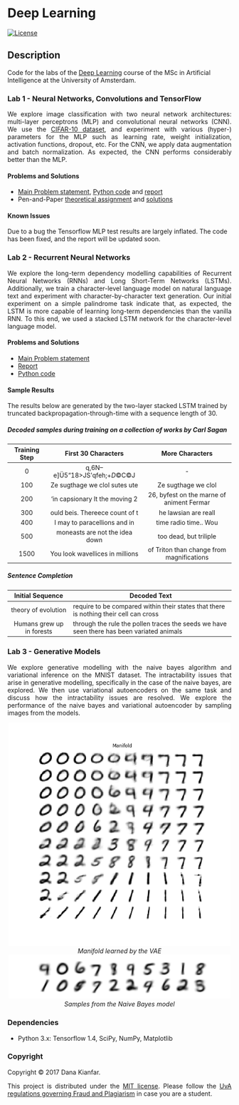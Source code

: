 # Deep Learning

[![License](http://img.shields.io/:license-mit-blue.svg)](LICENSE)

## Description

Code for the labs of the [Deep Learning](deeplearningamsterdam.github.io) course of the MSc in Artificial Intelligence at the University of Amsterdam.

### Lab 1 - Neural Networks, Convolutions and TensorFlow

<p align="justify">
We explore image classification with two neural network architectures: multi-layer perceptrons (MLP) and convolutional neural networks (CNN). We use the <a href="https://www.cs.toronto.edu/~kriz/cifar.html">CIFAR-10 dataset</a>, and experiment with various (hyper-) parameters for the MLP such as learning rate, weight initialization, activation functions, dropout, etc. For the CNN, we apply data augmentation and batch normalization. As expected, the CNN performs considerably better than the MLP.
</p>

#### Problems and Solutions
- [Main Problem statement](lab1/report/lab1_statement.md), [Python code](lab1) and [report](lab1/report/lab1_report.pdf)
- Pen-and-Paper [theoretical assignment](lab1/report/penpaper_statement.pdf) and [solutions](lab1/report/penpaper_solutions.pdf)

#### Known Issues
Due to a bug the Tensorflow MLP test results are largely inflated. The code has been fixed, and the report will be updated soon.

### Lab 2 - Recurrent Neural Networks

<p align="justify">
We explore the long-term dependency modelling capabilities of Recurrent Neural Networks (RNNs) and Long Short-Term Networks (LSTMs). Additionally, we train a character-level language model on natural language text and experiment with character-by-character text generation. Our initial experiment on a simple palindrome task indicate that, as expected, the LSTM is more capable of learning long-term dependencies than the vanilla RNN. To this end, we used a stacked LSTM network for the character-level language model.
</p>

#### Problems and Solutions
- [Main Problem statement](lab2/report/lab2_statement.md)
- [Report](lab2/report/lab2_report.pdf)
- [Python code](lab2)

#### Sample Results
The results below are generated by the two-layer stacked LSTM trained by truncated backpropagation-through-time with a sequence length of 30.

##### Decoded samples during training on a collection of works by Carl Sagan
| Training Step | First 30 Characters | More Characters |
|:-------------------------:|:-------------------------:|:-------------------------:|
| 0 | q,6N–e]Ü5“18>JS'qfeh;+*D*©C©J | - |
| 100 | Ze sugthage we clol sutes ute |  Ze sugthage we clol |
| 200 | ‘in capsionary It the moving 2 | 26, byfest on the marne of animent Fermar |
| 300 | ould beis. Thereece count of t | he lawsian are reall |
| 400 | I may to paracellions and in | time radio time.. Wou |
| 500 | moneasts are not the idea down |  too dead, but triliple |
| 1500 | You look wavellices in millions | of Triton than change from magnifications |

##### Sentence Completion
|Initial Sequence | Decoded Text|
|:-------------------------:|-------------------------|
|  theory of evolution | require to be compared within their states that there is nothing their cell can cross |
| Humans grew up in forests  | through the rule the pollen traces the seeds we have seen there has been variated animals |


### Lab 3 - Generative Models
<p align="justify">
We explore generative modelling with the naive bayes algorithm and variational inference on the MNIST dataset. The intractability issues that arise in generative modelling, specifically in the case of the naive bayes, are explored. We then use variational autoencoders on the same task and discuss how the intractability issues are resolved. We explore the performance of the naive bayes and variational autoencoder by sampling images from the models. 
</p>



<p align="center">
  <img src="figs/manifold.png" width="500" /><br />
  <i>Manifold learned by the VAE</i>
  <br />
  <img src="figs/nb_means.png" width="500" /><br />
  <i>Samples from the Naive Bayes model</i>
</p>


### Dependencies
- Python 3.x: Tensorflow 1.4, SciPy, NumPy, Matplotlib

### Copyright

Copyright © 2017 Dana Kianfar.

<p align="justify">
This project is distributed under the <a href="LICENSE">MIT license</a>. Please follow the <a href="http://student.uva.nl/en/content/az/plagiarism-and-fraud/plagiarism-and-fraud.html">UvA regulations governing Fraud and Plagiarism</a> in case you are a student.
</p>